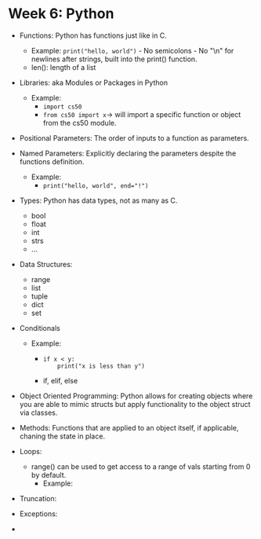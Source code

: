 # Week 6: Python #

- Functions: Python has functions just like in C.
    - Example:
        `print("hello, world")` 
            - No semicolons
            - No "\n" for newlines after strings, built into the print() function.
    - len(): length of a list

- Libraries: aka Modules or Packages in Python
    - Example:
        - `import cs50`
        - `from cs50 import x`-> will import a specific function or object from the cs50 module.

- Positional Parameters: The order of inputs to a function as parameters.

- Named Parameters: Explicitly declaring the parameters despite the functions definition.
    - Example:
        - `print("hello, world", end="!")`

- Types: Python has data types, not as many as C.
    - bool
    - float
    - int
    - strs
    - ...

- Data Structures:
    - range
    - list
    - tuple
    - dict
    - set

- Conditionals
    - Example:
        -   ````
            if x < y:
                print("x is less than y")
            ````
        - if, elif, else

- Object Oriented Programming: Python allows for creating objects where you are able to mimic structs but apply functionality to the object struct via classes.

- Methods: Functions that are applied to an object itself, if applicable, chaning the state in place. 

- Loops: 
    - range() can be used to get access to a range of vals starting from 0 by default.
        - Example: 

- Truncation: 

- Exceptions:

-


